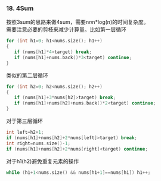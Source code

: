 ### 18. 4Sum  
按照3sum的思路来做4sum，需要n*n*n*log(n)的时间复杂度。  
需要注意必要的剪枝来减少计算量。比如第一层循环
```cpp
for (int h1=0; h1<nums.size(); h1++)
{
   if (nums[h1]*4>target) break;
   if (nums[h1]+nums.back()*3<target) continue;
}
```  
类似的第二层循环
```cpp
for (int h2=0; h2<nums.size(); h2++)
{
   if (nums[h1]+3*nums[h2]>target) break;
   if (nums[h1]+nums[h2]+nums.back()*2<target) continue;
}
```    
对于第三层循环
```cpp
int left=h2+1;
if (nums[h1]+nums[h2]+2*nums[left]>target) break;
int right=nums.size()-1;
if (nums[h1]+nums[h2]+2*nums[right]<target) continue;
```    
对于h1(h2)避免重复元素的操作
```cpp
while (h1+1<nums.size() && nums[h1+1]==nums[h1]) h1++;
```
